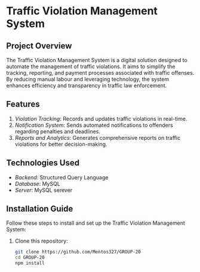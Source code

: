 # Traffic Violation Management System

## Project Overview
The Traffic Violation Management System is a digital solution designed to automate the management of traffic violations. It aims to simplify the tracking, reporting, and payment processes associated with traffic offenses. 
By reducing manual labour and leveraging technology, the system enhances efficiency and transparency in traffic law enforcement.

## Features
1. *Violation Tracking*: Records and updates traffic violations in real-time.
2. *Notification System*: Sends automated notifications to offenders regarding penalties and deadlines.
3. *Reports and Analytics*: Generates comprehensive reports on traffic violations for better decision-making.

## Technologies Used
- *Backend*: Structured Query Language
- *Database*: MySQL
- *Server*: MySQL serever

## Installation Guide
Follow these steps to install and set up the Traffic Violation Management System:
1. Clone this repository:
   ```bash
   git clone https://github.com/Mentos327/GROUP-20
   cd GROUP-20
   npm install
   
